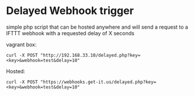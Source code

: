 # Delayed Webhook trigger

simple php script that can be hosted anywhere and will send a request
to a IFTTT webhook with a requested delay of X seconds

vagrant box:
```
curl -X POST "http://192.168.33.10/delayed.php?key=<key>&webhook=test&delay=10"
```

Hosted:
```
curl -X POST "https://webhooks.get-it.us/delayed.php?key=<key>&webhook=test&delay=10"
```
